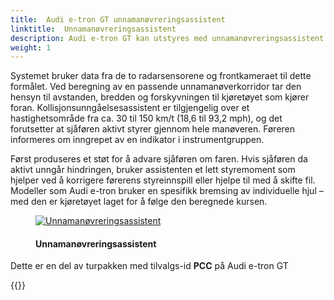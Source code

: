 ```yaml
---
title:  Audi e-tron GT unnamanøvreringsassistent
linktitle:  Unnamanøvreringsassistent
description: Audi e-tron GT kan utstyres med unnamanøvreringsassistent. Unnamanøvreringsassistenten hjelper føreren med å styre rundt en hindring i en kritisk situasjon. 
weight: 1
---
```

<!-- markdownlint-disable MD033 -->
Systemet bruker data fra de to radarsensorene og frontkameraet til dette formålet. Ved beregning av en passende unnamanøverkorridor tar den hensyn til avstanden, bredden og forskyvningen til kjøretøyet som kjører foran. Kollisjonsunngåelsesassistent er tilgjengelig over et hastighetsområde fra ca. 30 til 150 km/t (18,6 til 93,2 mph), og det forutsetter at sjåføren aktivt styrer gjennom hele manøveren. Føreren informeres om inngrepet av en indikator i instrumentgruppen.

Først produseres et støt for å advare sjåføren om faren. Hvis sjåføren da aktivt unngår hindringen, bruker assistenten et lett styremoment som hjelper ved å korrigere førerens styreinnspill eller hjelpe til med å skifte fil. Modeller som Audi e-tron bruker en spesifikk bremsing av individuelle hjul – med den er kjøretøyet laget for å følge den beregnede kursen.

<figure>
    <a href="https://media.electrichasgoneaudi.net/multimedia/models/e-tron/technology/drivingassistance/collisionavoidanceassist/collisionavoidance.jpg">
        <img src="https://media.electrichasgoneaudi.net/multimedia/models/e-tron/technology/drivingassistance/collisionavoidanceassist/collisionavoidances.jpg"
        class="img-fluid" alt="Unnamanøvreringsassistent" title="Unnamanøvreringsassistent">
    </a>
    <figcaption><h4>Unnamanøvreringsassistent</h4></figcaption>
</figure>


Dette er en del av turpakken med tilvalgs-id **PCC** på Audi e-tron GT

{{<children description="true" />}}
